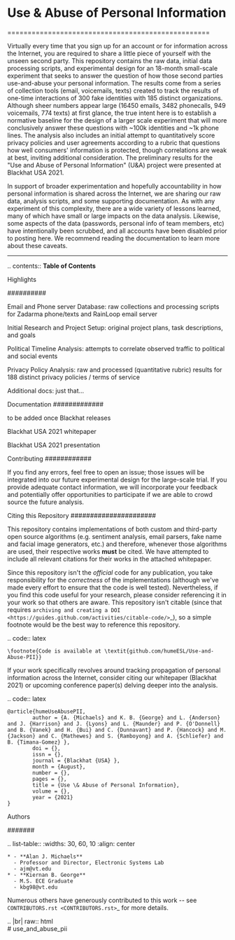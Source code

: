 # Use & Abuse of Personal Information
==================================================

Virtually every time that you sign up for an account or for information across the Internet, you are required to share a little piece of yourself with the unseen second party.  This repository contains the raw data, initial data processing scripts, and experimental design for an 18-month small-scale experiment that seeks to answer the question of how those second parties use-and-abuse your personal information.  The results come from a series of collection tools (email, voicemails, texts) created to track the results of one-time interactions of 300 fake identities with 185 distinct organizations.  Although sheer numbers appear large (16450 emails, 3482 phonecalls, 949 voicemails, 774 texts) at first glance, the true intent here is to establish a normative baseline for the design of a larger scale experiment that will more conclusively answer these questions with ~100k identities and ~1k phone lines.  The analysis also includes an initial attempt to quantitatively score privacy policies and user agreements according to a rubric that questions how well consumers' information is protected, though correlations are weak at best, inviting additional consideration.  The preliminary results for the "Use and Abuse of Personal Information" (U&A) project were presented at Blackhat USA 2021.

In support of broader experimentation and hopefully accountability in how personal information is shared across the Internet, we are sharing our raw data, analysis scripts, and some supporting documentation.  As with any experiment of this complexity, there are a wide variety of lessons learned, many of which have small or large impacts on the data analysis.  Likewise, some aspects of the data (passwords, personal info of team members, etc) have intentionally been scrubbed, and all accounts have been disabled prior to posting here.  We recommend reading the documentation to learn more about these caveats. 

-------------------

.. contents:: **Table of Contents**

Highlights

##########

Email and Phone server Database: raw collections and processing scripts for Zadarma phone/texts and RainLoop email server

Initial Research and Project Setup: original project plans, task descriptions, and goals

Political Timeline Analysis: attempts to correlate observed traffic to political and social events

Privacy Policy Analysis: raw and processed (quantitative rubric) results for 188 distinct privacy policies / terms of service

Additional docs: just that...


Documentation
#############

to be added once Blackhat releases

Blackhat USA 2021 whitepaper

Blackhat USA 2021 presentation


Contributing
############

If you find any errors, feel free to open an issue; those issues will be integrated into our future experimental design for the large-scale trial.  If you provide adequate contact information, we will incorporate your feedback and potentially offer opportunities to participate if we are able to crowd source the future analysis.


Citing this Repository
######################

This repository contains implementations of both custom and third-party open source algorithms (e.g. sentiment analysis, email parsers, fake name and facial image generators, etc.) and therefore, whenever those algorithms are used, their respective works **must** be cited.  We have attempted to include all relevant citations for their works in the attached whitepaper.  

Since this repository isn't the *official* code for any publication, you take responsibility for the *correctness* of the implementations (although we've made every effort to ensure that the code is well tested).  Nevertheless, if you find this code useful for your research, please consider referencing it in your work so that others are aware.
This repository isn't citable (since that requires `archiving and creating a DOI <https://guides.github.com/activities/citable-code/>`_), so a simple footnote would be the best way to reference this repository.

.. code:: latex

    \footnote{Code is available at \textit{github.com/humeESL/Use-and-Abuse-PII}}

If your work specifically revolves around tracking propagation of personal information across the Internet, consider citing our whitepaper (Blackhat 2021) or upcoming conference paper(s) delving deeper into the analysis.

.. code:: latex

    @article{humeUseAbusePII,
            author = {A. {Michaels} and K. B. {George} and L. {Anderson} and J. {Harrison} and J. {Lyons} and L. {Maunder} and P. {O'Donnell} and B. {Vanek} and H. {Bui} and C. {Dunnavant} and P. {Hancock} and M. {Jackson} and C. {Mathewes} and S. {Ramboyong} and A. {Schliefer} and B. {Timana-Gomez} },
            doi = {},
            issn = {},
            journal = {Blackhat {USA} },
            month = {August},
            number = {},
            pages = {},
            title = {Use \& Abuse of Personal Information},
            volume = {},
            year = {2021}
    }
  

Authors

#######

.. list-table::
    :widths: 30, 60, 10
    :align: center
    
    * - **Alan J. Michaels**
      - Professor and Director, Electronic Systems Lab
      - ajm@vt.edu
    * - **Kiernan B. George**
      - M.S. ECE Graduate
      - kbg98@vt.edu

Numerous others have generously contributed to this work -- see `CONTRIBUTORS.rst <CONTRIBUTORS.rst>`_ for more details.

.. |br| raw:: html
    <br /># use_and_abuse_pii
